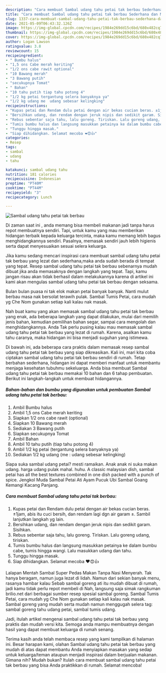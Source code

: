 ```yaml
---
description: "Cara membuat Sambal udang tahu petai tak berbau Sederhana dan Mudah Dibuat"
title: "Cara membuat Sambal udang tahu petai tak berbau Sederhana dan Mudah Dibuat"
slug: 1337-cara-membuat-sambal-udang-tahu-petai-tak-berbau-sederhana-dan-mudah-dibuat
date: 2021-05-09T06:43:32.126Z
image: https://img-global.cpcdn.com/recipes/1984e269dd15c6bd/680x482cq70/sambal-udang-tahu-petai-tak-berbau-foto-resep-utama.jpg
thumbnail: https://img-global.cpcdn.com/recipes/1984e269dd15c6bd/680x482cq70/sambal-udang-tahu-petai-tak-berbau-foto-resep-utama.jpg
cover: https://img-global.cpcdn.com/recipes/1984e269dd15c6bd/680x482cq70/sambal-udang-tahu-petai-tak-berbau-foto-resep-utama.jpg
author: Logan Lawson
ratingvalue: 3.8
reviewcount: 15
recipeingredient:
- " Bumbu halus"
- "1,5 ons Cabe merah keriting"
- "1/2 ons cabe rawit optional"
- "10 Bawang merah"
- "3 Bawang putih"
- "secukupnya Tomat"
- " Bahan"
- "10 tahu putih tiap tahu potong 4"
- "1/2 kg petai tergantung selera banyaknya ya"
- "1/2 kg udang me  udang sebesar kelingking"
recipeinstructions:
- "Kupas petai dan Rendam dulu petai dengan air bekas cucian beras. ±1jam, abis itu cuci bersih, dan rendam lagi dgn air garam ±. Sambil lanjutkan langkah yg lain."
- "Bersihkan udang, dan rendam dengan jeruk nipis dan sedikit garam. Sisihkan."
- "Rebus sebentar saja tahu, lalu goreng. Tiriskan. Lalu goreng udang, tiriskan."
- "Tumis bumbu halus dan langsung masukkan petainya ke dalam bumbu cabe, tumis hingga wangi. Lalu masukkan udang dan tahu."
- "Tunggu hingga masak."
- "Siap dihidangkan. Selamat mecoba ❤️😍👍"
categories:
- Resep
tags:
- sambal
- udang
- tahu

katakunci: sambal udang tahu 
nutrition: 181 calories
recipecuisine: Indonesian
preptime: "PT40M"
cooktime: "PT44M"
recipeyield: "3"
recipecategory: Lunch

---
```



![Sambal udang tahu petai tak berbau](https://img-global.cpcdn.com/recipes/1984e269dd15c6bd/680x482cq70/sambal-udang-tahu-petai-tak-berbau-foto-resep-utama.jpg)

Di zaman  saat ini , anda memang bisa membeli makanan jadi tanpa harus repot membuatnya sendiri. Tapi, untuk kamu yang mau memberikan hidangan terbaik kepada keluarga tercinta, maka kamu memang lebih bagus menghidangkannya sendiri. Pasalnya, memasak sendiri jauh lebih higienis serta dapat menyesuaikan sesuai selera keluarga.

Jika kamu sedang mencari inspirasi cara membuat sambal udang tahu petai tak berbau yang lezat dan sederhana,maka anda sudah berada di tempat yang tepat. Resep sambal udang tahu petai tak berbau  sebenarnya mudah dibuat jika anda memasaknya dengan langkah yang tepat. Tapi, kamu jangan risau akan tidak berhasil dalam melakukannya 
karena di artikel ini kami akan mengulas sambal udang tahu petai tak berbau dengan seksama.  

Bulan bulan puasa ni tak elok makan petai banyak banyak. Nanti mulut berbau masa nak bersolat terawih pulak. Sambal Tumis Petai, cara mudah yg Che Nom gunakan setiap kali kalau nak masak.

Nah buat kamu yang akan memasak sambal udang tahu petai tak berbau yang enak, ada beberapa langkah yang dapat dilakukan, mulai dari memilih jenis bahan, kemudian pemilihan bahan segar, sampai cara mengolah dan menghidangkannya. Anda Tak perlu pusing kalau mau memasak sambal udang tahu petai tak berbau yang lezat di rumah. Karena, asalkan kamu  tahu caranya, maka hidangan ini bisa menjadi suguhan yang istimewa.

Di bawah ini, ada beberapa cara praktis  dalam memasak resep sambal udang tahu petai tak berbau yang siap dikreasikan. Kali ini, mari kita coba ciptakan sambal udang tahu petai tak berbau sendiri di rumah. Tetap berbahan sederhana, hidangan ini dapat memberi manfaat untuk membantu menjaga kesehatan tubuhmu sekeluarga. Anda bisa membuat Sambal udang tahu petai tak berbau memakai 10 bahan dan 6 tahap pembuatan. Berikut ini langkah-langkah untuk membuat hidangannya.

<!--inarticleads1-->

##### Bahan-bahan dan bumbu yang digunakan untuk pembuatan Sambal udang tahu petai tak berbau:

1. Ambil  Bumbu halus
1. Ambil 1,5 ons Cabe merah keriting
1. Siapkan 1/2 ons cabe rawit (optional)
1. Siapkan 10 Bawang merah
1. Sediakan 3 Bawang putih
1. Siapkan secukupnya Tomat
1. Ambil  Bahan
1. Ambil 10 tahu putih (tiap tahu potong 4)
1. Ambil 1/2 kg petai (tergantung selera banyaknya ya)
1. Sediakan 1/2 kg udang (me : udang sebesar kelingking)


Siapa suka sambal udang petai? mesti ramaikan. Anak anak ni suka makan udang. harga udang pulak mahal. huhu. A classic malaysian dish, sambal petai has all the best textures combined in one dish packed with a punch of spice. Jengkol Muda Sambal Petai Ati Ayam Pucuk Ubi Sambal Goang Kemangi Kacang Panjang. 

<!--inarticleads2-->

##### Cara membuat Sambal udang tahu petai tak berbau:

1. Kupas petai dan Rendam dulu petai dengan air bekas cucian beras. ±1jam, abis itu cuci bersih, dan rendam lagi dgn air garam ±. Sambil lanjutkan langkah yg lain.
1. Bersihkan udang, dan rendam dengan jeruk nipis dan sedikit garam. Sisihkan.
1. Rebus sebentar saja tahu, lalu goreng. Tiriskan. Lalu goreng udang, tiriskan.
1. Tumis bumbu halus dan langsung masukkan petainya ke dalam bumbu cabe, tumis hingga wangi. Lalu masukkan udang dan tahu.
1. Tunggu hingga masak.
1. Siap dihidangkan. Selamat mecoba ❤️😍👍


Lalapan Mentah Sambal Super Pedas Makan Tanpa Nasi Menyerah. Tak hanya beragam, namun juga lezat di lidah. Namun dari sekian banyak menu, rasanya hambar kalau Sebab sambal goreng ati itu mudah dibuat di rumah, jadi kamu tidak perlu repot membeli di Nah, langsung saja simak rangkuman brilio.net dari berbagai sumber resep spesial sambal goreng. Sambal Tumis Petai, cara mudah yg Che Nom gunakan setiap kali kalau nak masak. Sambal goreng yang mudah serta mudah namun menggugah selera tag: sambal goreng tahu udang petai, sambal tumis udang. 

Jadi, itulah artikel mengenai  sambal udang tahu petai tak berbau  yang praktis dan mudah versi kita. Semoga anda mampu membuatnya dengan hasil yang dapat membuat keluarga di rumah senang. 

Terima kasih anda telah membaca resep yang kami tampilkan di halaman ini. Besar harapan kami, olahan  Sambal udang tahu petai tak berbau yang mudah di atas dapat membantu Anda menyiapkan masakan yang sedap untuk keluarga/teman ataupun menjadi inspirasi dalam berjualan makanan. Gimana nih? Mudah bukan? Itulah cara membuat sambal udang tahu petai tak berbau yang bisa Anda praktikkan di rumah. Selamat mencoba!

